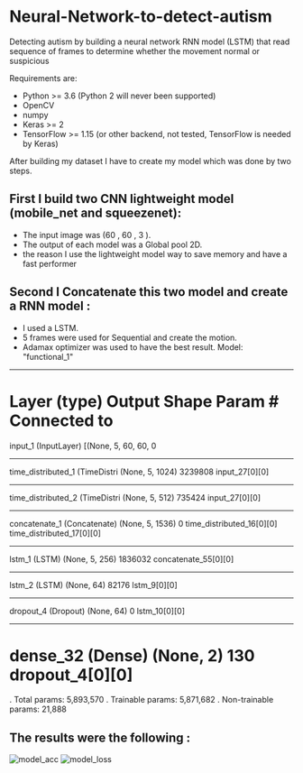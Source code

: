 # Neural-Network-to-detect-autism
Detecting autism by building a neural network RNN model (LSTM) that read sequence of frames to determine
whether the movement normal or suspicious

Requirements are:
- Python >= 3.6 (Python 2 will never been supported)
- OpenCV
- numpy
- Keras >= 2
- TensorFlow >= 1.15 (or other backend, not tested, TensorFlow is needed by Keras)

After building my dataset I have to create my model which was done by two steps.

## First I build two CNN lightweight model (mobile_net and squeezenet):

- The input image was (60 , 60 , 3 ).
- The output of each model was a Global pool 2D.
- the reason I use the lightweight model way to save memory and have a fast performer

## Second I Concatenate this two model and create a RNN model :

- I used a LSTM.
- 5 frames were used for Sequential and create the motion. 
- Adamax optimizer was used to have the best result.
Model: "functional_1"
__________________________________________________________________________________________________
Layer (type)                    Output Shape         Param #     Connected to                     
==================================================================================================
input_1 (InputLayer)           [(None, 5, 60, 60, 0                                            
__________________________________________________________________________________________________
time_distributed_1 (TimeDistri (None, 5, 1024)      3239808     input_27[0][0]                   
__________________________________________________________________________________________________
time_distributed_2 (TimeDistri (None, 5, 512)       735424      input_27[0][0]                   
__________________________________________________________________________________________________
concatenate_1 (Concatenate)    (None, 5, 1536)      0           time_distributed_16[0][0]        
                                                                 time_distributed_17[0][0]        
__________________________________________________________________________________________________
lstm_1 (LSTM)                   (None, 5, 256)       1836032     concatenate_55[0][0]             
__________________________________________________________________________________________________
lstm_2 (LSTM)                  (None, 64)           82176       lstm_9[0][0]                     
__________________________________________________________________________________________________
dropout_4 (Dropout)             (None, 64)           0           lstm_10[0][0]                    
__________________________________________________________________________________________________
dense_32 (Dense)                (None, 2)            130         dropout_4[0][0]                  
==================================================================================================
. Total params: 5,893,570
. Trainable params: 5,871,682
. Non-trainable params: 21,888

## The results were the following :

![model_acc](https://user-images.githubusercontent.com/93203143/182432733-e89f64f3-2f4d-484e-800e-6e38f564693d.PNG)
![model_loss](https://user-images.githubusercontent.com/93203143/182432738-8befe49f-4eed-41e1-bdb3-bab9ba2232cb.PNG)
